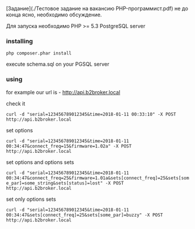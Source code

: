[Задание](./Тестовое задание на вакансию PHP-программист.pdf) не до конца ясно, необходимо обсуждение.

Для запуска необходимо 
PHP >= 5.3
PostgreSQL server

### installing

`php composer.phar install`

execute schema.sql on your PGSQL server

### using

for example our url is - http://api.b2broker.local

check it

`curl -d "serial=123456789012345&time=2018-01-11 00:33:10" -X POST http://api.b2broker.local`

set options

`curl -d "serial=123456789012345&time=2018-01-11 00:34:47&connect_freq=15&firmware=1.02a" -X POST http://api.b2broker.local`

set options and options sets

`curl -d "serial=123456789012345&time=2018-01-11 00:34:47&connect_freq=25&firmware=1.01a&sets[connect_freq]=25&sets[some_par]=some_string&sets[status]=lost" -X POST http://api.b2broker.local`

set only options sets

`curl -d "serial=123456789012345&time=2018-01-11 00:34:47&sets[connect_freq]=25&sets[some_par]=buzzy" -X POST http://api.b2broker.local`